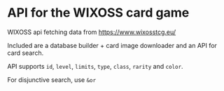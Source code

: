 # API for the WIXOSS card game

WIXOSS api fetching data from https://www.wixosstcg.eu/

Included are a database builder + card image downloader and an API for card search.

API supports `id`, `level`, `limits`, `type`, `class`, `rarity` and `color`.

For disjunctive search, use `&or`
